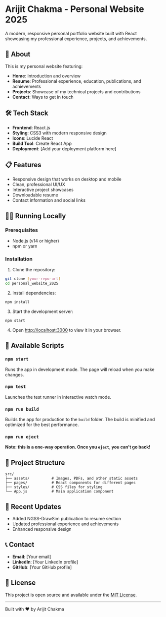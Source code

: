 # Arijit Chakma - Personal Website 2025

A modern, responsive personal portfolio website built with React showcasing my professional experience, projects, and achievements.

## 🚀 About

This is my personal website featuring:
- **Home**: Introduction and overview
- **Resume**: Professional experience, education, publications, and achievements
- **Projects**: Showcase of my technical projects and contributions
- **Contact**: Ways to get in touch

## 🛠️ Tech Stack

- **Frontend**: React.js
- **Styling**: CSS3 with modern responsive design
- **Icons**: Lucide React
- **Build Tool**: Create React App
- **Deployment**: [Add your deployment platform here]

## 📋 Features

- Responsive design that works on desktop and mobile
- Clean, professional UI/UX
- Interactive project showcases
- Downloadable resume
- Contact information and social links

## 🏃‍♂️ Running Locally

### Prerequisites
- Node.js (v14 or higher)
- npm or yarn

### Installation

1. Clone the repository:
```bash
git clone [your-repo-url]
cd personal_website_2025
```

2. Install dependencies:
```bash
npm install
```

3. Start the development server:
```bash
npm start
```

4. Open [http://localhost:3000](http://localhost:3000) to view it in your browser.

## 📝 Available Scripts

### `npm start`
Runs the app in development mode. The page will reload when you make changes.

### `npm test`
Launches the test runner in interactive watch mode.

### `npm run build`
Builds the app for production to the `build` folder. The build is minified and optimized for the best performance.

### `npm run eject`
**Note: this is a one-way operation. Once you `eject`, you can't go back!**

## 📁 Project Structure

```
src/
├── assets/          # Images, PDFs, and other static assets
├── pages/           # React components for different pages
├── styles/          # CSS files for styling
└── App.js           # Main application component
```

## 🎯 Recent Updates

- Added NGSS-DrawSim publication to resume section
- Updated professional experience and achievements
- Enhanced responsive design

## 📞 Contact

- **Email**: [Your email]
- **LinkedIn**: [Your LinkedIn profile]
- **GitHub**: [Your GitHub profile]

## 📄 License

This project is open source and available under the [MIT License](LICENSE).

---

Built with ❤️ by Arijit Chakma